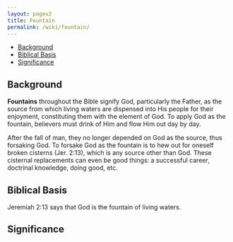 ```yaml
---
layout: pagev2
title: Fountain
permalink: /wiki/fountain/
---
```

- [Background](#background)
- [Biblical Basis](#biblical-basis)
- [Significance](#significance)

## Background

**Fountains** throughout the Bible signify God, particularly the Father, as the source from which living waters are dispensed into His people for their enjoyment, constituting them with the element of God. To apply God as the fountain, believers must drink of Him and flow Him out day by day. 

After the fall of man, they no longer depended on God as the source, thus forsaking God. To forsake God as the fountain is to hew out for oneself broken cisterns (Jer. 2:13), which is any source other than God. These cisternal replacements can even be good things: a successful career, doctrinal knowledge, doing good, etc.

## Biblical Basis

Jeremiah 2:13 says that God is the fountain of living waters.

## Significance
